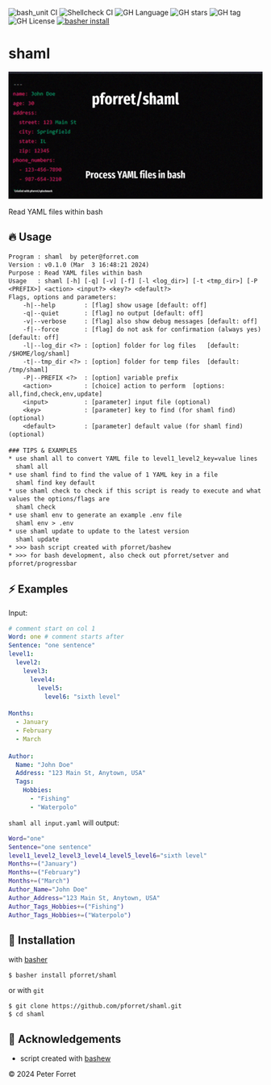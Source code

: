 ![bash_unit CI](https://github.com/pforret/shaml/workflows/bash_unit%20CI/badge.svg)
![Shellcheck CI](https://github.com/pforret/shaml/workflows/Shellcheck%20CI/badge.svg)
![GH Language](https://img.shields.io/github/languages/top/pforret/shaml)
![GH stars](https://img.shields.io/github/stars/pforret/shaml)
![GH tag](https://img.shields.io/github/v/tag/pforret/shaml)
![GH License](https://img.shields.io/github/license/pforret/shaml)
[![basher install](https://img.shields.io/badge/basher-install-white?logo=gnu-bash&style=flat)](https://www.basher.it/package/)

# shaml

![shaml](assets/url.download.215333.jpg)

Read YAML files within bash

## 🔥 Usage

```
Program : shaml  by peter@forret.com
Version : v0.1.0 (Mar  3 16:48:21 2024)
Purpose : Read YAML files within bash
Usage   : shaml [-h] [-q] [-v] [-f] [-l <log_dir>] [-t <tmp_dir>] [-P <PREFIX>] <action> <input?> <key?> <default?>
Flags, options and parameters:
    -h|--help        : [flag] show usage [default: off]
    -q|--quiet       : [flag] no output [default: off]
    -v|--verbose     : [flag] also show debug messages [default: off]
    -f|--force       : [flag] do not ask for confirmation (always yes) [default: off]
    -l|--log_dir <?> : [option] folder for log files   [default: /$HOME/log/shaml]
    -t|--tmp_dir <?> : [option] folder for temp files  [default: /tmp/shaml]
    -P|--PREFIX <?>  : [option] variable prefix
    <action>         : [choice] action to perform  [options: all,find,check,env,update]
    <input>          : [parameter] input file (optional)
    <key>            : [parameter] key to find (for shaml find) (optional)
    <default>        : [parameter] default value (for shaml find) (optional)

### TIPS & EXAMPLES
* use shaml all to convert YAML file to level1_level2_key=value lines
  shaml all
* use shaml find to find the value of 1 YAML key in a file
  shaml find key default
* use shaml check to check if this script is ready to execute and what values the options/flags are
  shaml check
* use shaml env to generate an example .env file
  shaml env > .env
* use shaml update to update to the latest version
  shaml update
* >>> bash script created with pforret/bashew
* >>> for bash development, also check out pforret/setver and pforret/progressbar
```

## ⚡️ Examples

Input:

```yaml
# comment start on col 1
Word: one # comment starts after
Sentence: "one sentence"
level1:
  level2:
    level3:
      level4:
        level5:
          level6: "sixth level"

Months:
  - January
  - February
  - March

Author:
  Name: "John Doe"
  Address: "123 Main St, Anytown, USA"
  Tags:
    Hobbies:
      - "Fishing"
      - "Waterpolo"
```

`shaml all input.yaml` will output:

```bash
Word="one"
Sentence="one sentence"
level1_level2_level3_level4_level5_level6="sixth level"
Months+=("January")
Months+=("February")
Months+=("March")
Author_Name="John Doe"
Author_Address="123 Main St, Anytown, USA"
Author_Tags_Hobbies+=("Fishing")
Author_Tags_Hobbies+=("Waterpolo")
```


## 🚀 Installation

with [basher](https://github.com/basherpm/basher)

	$ basher install pforret/shaml

or with `git`

	$ git clone https://github.com/pforret/shaml.git
	$ cd shaml

## 📝 Acknowledgements

* script created with [bashew](https://github.com/pforret/bashew)

&copy; 2024 Peter Forret

